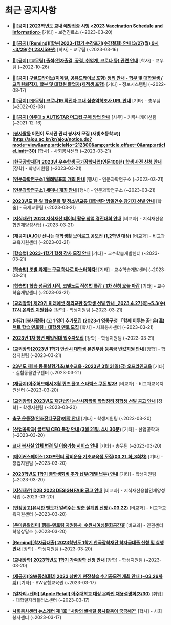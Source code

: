 # 최근 공지사항

* **[📌 [공지] 2023학년도 교내 예방접종 시행 &lt;2023 Vaccination Schedule and Information&gt;](http://ajou.ac.kr/kr/ajou/notice.do?mode=view&amp;articleNo=212238&amp;article.offset=0&amp;articleLimit=30)**
 [기타] - 보건진료소 (~2023-03-20)

* **[📌 [공지] [Remind][학부]2023-1학기 수강포기(수강철회) 안내(3/27(월) 9시~3/29(수) 23시59분)](http://ajou.ac.kr/kr/ajou/notice.do?mode=view&amp;articleNo=212105&amp;article.offset=0&amp;articleLimit=30)**
 [학사] - 교무팀 (~2023-03-16)

* **[📌 [공지] [교무팀] 출석(전자출결, 공결, 취업계, 코로나 등) 관련 안내](http://ajou.ac.kr/kr/ajou/notice.do?mode=view&amp;articleNo=205552&amp;article.offset=0&amp;articleLimit=30)**
 [학사] - 교무팀 (~2022-10-26)

* **[📌 [공지] 구글드라이브(이메일, 공유드라이브 포함) 정리 안내 - 학부 및 대학원생 / 교직원퇴직자, 학부 및 대학원 졸업자(제적생 포함)](http://ajou.ac.kr/kr/ajou/notice.do?mode=view&amp;articleNo=202858&amp;article.offset=0&amp;articleLimit=30)**
 [기타] - 정보시스템팀 (~2022-08-17)

* **[📌 [공지] [총무팀] 코로나19 확진자 교내 심층역학조사 URL 안내](http://ajou.ac.kr/kr/ajou/notice.do?mode=view&amp;articleNo=180493&amp;article.offset=0&amp;articleLimit=30)**
 [기타] - 총무팀 (~2022-02-08)

* **[📌 [공지] 아주대 x AUTISTAR 머그컵 구매 방법 안내](http://ajou.ac.kr/kr/ajou/notice.do?mode=view&amp;articleNo=147976&amp;article.offset=0&amp;articleLimit=30)**
 [사무] - 커뮤니케이션팀 (~2021-12-16)

* **[[봉사활동](추가모집) 어린이 도서관 관리 봉사자 모집 (새빛초등학교)](http://ajou.ac.kr/kr/ajou/notice.do?mode=view&amp;articleNo=212300&amp;article.offset=0&amp;articleLimit=30)**
 [학사] - 사회봉사센터 (~2023-03-21)

* **[[한국장학재단] 2023년 우수학생 국가장학사업(인문100년) 학생 사전 신청 안내](http://ajou.ac.kr/kr/ajou/notice.do?mode=view&amp;articleNo=212296&amp;article.offset=0&amp;articleLimit=30)**
 [장학] - 학생지원팀 (~2023-03-21)

* **[[인문과학연구소] 월례발표회 개최 안내](http://ajou.ac.kr/kr/ajou/notice.do?mode=view&amp;articleNo=212294&amp;article.offset=0&amp;articleLimit=30)**
 [행사] - 인문과학연구소 (~2023-03-21)

* **[[인문과학연구소] 세미나 개최 안내](http://ajou.ac.kr/kr/ajou/notice.do?mode=view&amp;articleNo=212293&amp;article.offset=0&amp;articleLimit=30)**
 [행사] - 인문과학연구소 (~2023-03-21)

* **[2023년도 한·일 학술문화 및 청소년교류 대학생단 방일연수 참가자 선발 안내](http://ajou.ac.kr/kr/ajou/notice.do?mode=view&amp;articleNo=212281&amp;article.offset=0&amp;articleLimit=30)**
 [학술] - 국제교류팀 (~2023-03-21)

* **[[지식재산] 2023 지식재산 데이터 활용 창업 경진대회 안내](http://ajou.ac.kr/kr/ajou/notice.do?mode=view&amp;articleNo=212280&amp;article.offset=0&amp;articleLimit=30)**
 [비교과] - 지식재산융합인재양성사업 (~2023-03-21)

* **[(재공지)AJOU 신나는 대학생활 브이로그 공모전 (1,2학년 대상)](http://ajou.ac.kr/kr/ajou/notice.do?mode=view&amp;articleNo=212278&amp;article.offset=0&amp;articleLimit=30)**
 [비교과] - 비교과교육지원센터 (~2023-03-21)

* **[[학습법] 2023-1학기 학생 강사 모집 안내](http://ajou.ac.kr/kr/ajou/notice.do?mode=view&amp;articleNo=212275&amp;article.offset=0&amp;articleLimit=30)**
 [기타] - 교수학습개발센터 (~2023-03-21)

* **[[학습법] 조별 과제는 구글 하나로 마스터하자!](http://ajou.ac.kr/kr/ajou/notice.do?mode=view&amp;articleNo=212274&amp;article.offset=0&amp;articleLimit=30)**
 [기타] - 교수학습개발센터 (~2023-03-21)

* **[[학습법] 학습 성공의 시작, 코넬노트 작성법 특강 / 1차 신청 오늘 마감](http://ajou.ac.kr/kr/ajou/notice.do?mode=view&amp;articleNo=212273&amp;article.offset=0&amp;articleLimit=30)**
 [기타] - 교수학습개발센터 (~2023-03-21)

* **[[교외장학] 제29기 미래에셋 해외교환 장학생 선발 안내 _2023.4.27(목)~5.3(수) 17시 온라인 지원접수](http://ajou.ac.kr/kr/ajou/notice.do?mode=view&amp;articleNo=212271&amp;article.offset=0&amp;articleLimit=30)**
 [장학] - 학생지원팀 (~2023-03-21)

* **[(마감) [봉사활동] (고 1 영어 추가모집 )2023-1 영통구청 「함께 이루는 꿈! 온(溫)택트 학습 멘토링」대학생 멘토 모집](http://ajou.ac.kr/kr/ajou/notice.do?mode=view&amp;articleNo=212262&amp;article.offset=0&amp;articleLimit=30)**
 [학사] - 사회봉사센터 (~2023-03-21)

* **[2023년 1차 청년 매입임대 입주자모집](http://ajou.ac.kr/kr/ajou/notice.do?mode=view&amp;articleNo=212261&amp;article.offset=0&amp;articleLimit=30)**
 [장학] - 학생지원팀 (~2023-03-21)

* **[[교외장학]2023년 1학기 안산시 대학생 본인부담 등록금 반값지원 안내](http://ajou.ac.kr/kr/ajou/notice.do?mode=view&amp;articleNo=212260&amp;article.offset=0&amp;articleLimit=30)**
 [장학] - 학생지원팀 (~2023-03-21)

* **[23년도 제1차 동물실험기초/보수교육 -2023년 3월 31일(금) 오프라인교육](http://ajou.ac.kr/kr/ajou/notice.do?mode=view&amp;articleNo=212257&amp;article.offset=0&amp;articleLimit=30)**
 [기타] - 실험동물연구센터 (~2023-03-21)

* **[(재공지)아주허브에서 3월 퀴즈 풀고 스타벅스 쿠폰 받자!](http://ajou.ac.kr/kr/ajou/notice.do?mode=view&amp;articleNo=212254&amp;article.offset=0&amp;articleLimit=30)**
 [비교과] - 비교과교육지원센터 (~2023-03-20)

* **[[교외장학] 2023년도 재단법인 논산시장학회 학업장려 장학생 선발 공고 안내](http://ajou.ac.kr/kr/ajou/notice.do?mode=view&amp;articleNo=212246&amp;article.offset=0&amp;articleLimit=30)**
 [장학] - 학생지원팀 (~2023-03-20)

* **[축구 운동장(인조잔디구장)예약 안내](http://ajou.ac.kr/kr/ajou/notice.do?mode=view&amp;articleNo=212243&amp;article.offset=0&amp;articleLimit=30)**
 [기타] - 학생지원팀 (~2023-03-20)

* **[[산업공학과] 글로벌 CEO 특강 안내 (3월 21일. 4시 30분)](http://ajou.ac.kr/kr/ajou/notice.do?mode=view&amp;articleNo=212240&amp;article.offset=0&amp;articleLimit=30)**
 [기타] - 산업공학과 (~2023-03-20)

* **[교내 복사실 업체 변경 및 이용가능 서비스 안내](http://ajou.ac.kr/kr/ajou/notice.do?mode=view&amp;articleNo=212239&amp;article.offset=0&amp;articleLimit=30)**
 [기타] - 총무팀 (~2023-03-20)

* **[[메이커스페이스] 3D프린터 장비운용 기초교육생 모집(03.21.화_3회차)](http://ajou.ac.kr/kr/ajou/notice.do?mode=view&amp;articleNo=212219&amp;article.offset=0&amp;articleLimit=30)**
 [기타] - 창업지원팀 (~2023-03-20)

* **[2023학년도 1학기 총학생회비 추가 납부(개별 납부) 안내](http://ajou.ac.kr/kr/ajou/notice.do?mode=view&amp;articleNo=212214&amp;article.offset=0&amp;articleLimit=30)**
 [기타] - 학생지원팀 (~2023-03-20)

* **[[지식재산] D2B 2023 DESIGN FAIR 공고 안내](http://ajou.ac.kr/kr/ajou/notice.do?mode=view&amp;articleNo=212207&amp;article.offset=0&amp;articleLimit=30)**
 [비교과] - 지식재산융합인재양성사업 (~2023-03-20)

* **[[연장공고]유시찬 멘토가 알려주는 청춘 설계법 신청 (~03.22)](http://ajou.ac.kr/kr/ajou/notice.do?mode=view&amp;articleNo=212199&amp;article.offset=0&amp;articleLimit=30)**
 [비교과] - 비교과교육지원센터 (~2023-03-20)

* **[[온마음알리미] 행복-멘토링 자원봉사_수원시여성문화공간휴](http://ajou.ac.kr/kr/ajou/notice.do?mode=view&amp;articleNo=212198&amp;article.offset=0&amp;articleLimit=30)**
 [비교과] - 인권센터 학생상담소 (~2023-03-20)

* **[[Remind][학자금대출] 2023학년도 1학기 한국장학재단 학자금대출 신청 및 실행 안내](http://ajou.ac.kr/kr/ajou/notice.do?mode=view&amp;articleNo=212186&amp;article.offset=0&amp;articleLimit=30)**
 [장학] - 학생지원팀 (~2023-03-20)

* **[[교내장학] 2023학년도 1학기 가족장학 신청 안내](http://ajou.ac.kr/kr/ajou/notice.do?mode=view&amp;articleNo=212184&amp;article.offset=0&amp;articleLimit=30)**
 [장학] - 학생지원팀 (~2023-03-20)

* **[(재공지)[SW중심대학] 2023 상반기 현장실습 수기공모전 개최 안내 (~03.26까지)](http://ajou.ac.kr/kr/ajou/notice.do?mode=view&amp;articleNo=212162&amp;article.offset=0&amp;articleLimit=30)**
 [기타] - SW융합교육원 (~2023-03-17)

* **[[일자리+센터] [Apple Retail] 아주대학교 대상 온라인 채용설명회(3/30)](http://ajou.ac.kr/kr/ajou/notice.do?mode=view&amp;articleNo=212160&amp;article.offset=0&amp;articleLimit=30)**
 [취업] - 대학일자리플러스센터 (~2023-03-17)

* **[사회봉사센터 뉴스레터 제 1호 &quot;사랑의 쌀배달 봉사활동이 궁금해?&quot;](http://ajou.ac.kr/kr/ajou/notice.do?mode=view&amp;articleNo=212153&amp;article.offset=0&amp;articleLimit=30)**
 [학사] - 사회봉사센터 (~2023-03-17)
